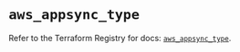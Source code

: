 # `aws_appsync_type`

Refer to the Terraform Registry for docs: [`aws_appsync_type`](https://registry.terraform.io/providers/hashicorp/aws/5.95.0/docs/resources/appsync_type).
